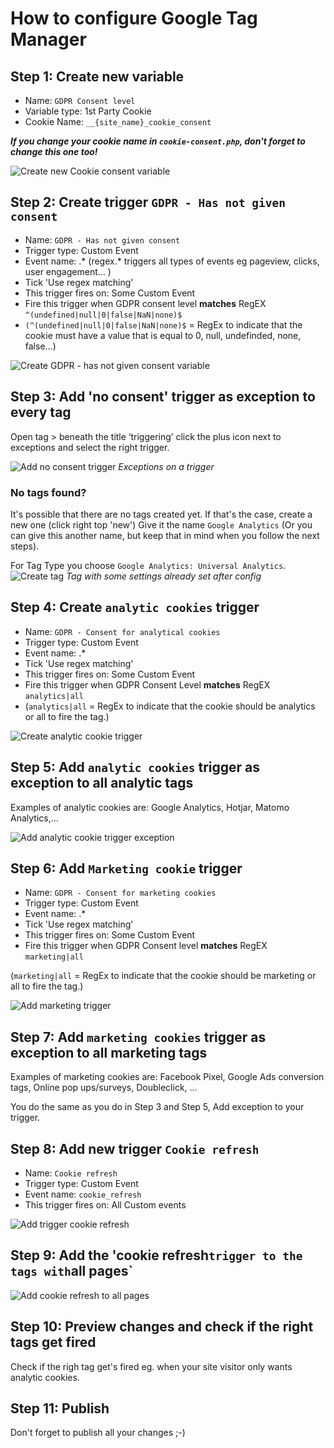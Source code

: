 # How to configure Google Tag Manager

## Step 1: Create new variable
- Name: `GDPR Consent level` 
- Variable type: 1st Party Cookie
- Cookie Name: `__{site_name}_cookie_consent`

***If you change your cookie name in `cookie-consent.php`, don't forget to change this one too!***

![Create new Cookie consent variable](img/step1.png?raw=true "Create new Cookie consent variable")

## Step 2: Create trigger `GDPR - Has not given consent`
- Name: `GDPR - Has not given consent`
- Trigger type: Custom Event
- Event name: .* (regex.* triggers all types of events eg pageview, clicks, user engagement… )
- Tick 'Use regex matching'
- This trigger fires on: Some Custom Event
- Fire this trigger when GDPR consent level __matches__ RegEX `^(undefined|null|0|false|NaN|none)$`
- `(^(undefined|null|0|false|NaN|none)$` = RegEx to indicate that the cookie must have a value that is equal to 0, null, undefinded, none, false…)

![Create GDPR - has not given consent variable](img/step2.png?raw=true "Create GDPR - has not given consent variable")

## Step 3: Add 'no consent' trigger as exception to every tag
Open tag > beneath the title ‘triggering’ click the plus icon next to exceptions and select the right trigger.

![Add no consent trigger](img/step-exceptions.png?raw=true "Add no consent trigger") 
_Exceptions on a trigger_

### No tags found?
It's possible that there are no tags created yet. If that's the case, create a new one (click right top 'new')
Give it the name `Google Analytics` (Or you can give this another name, but keep that in mind when you follow the next steps).
 
 For Tag Type you choose `Google Analytics: Universal Analytics`.
![Create tag](img/step3.png?raw=true "Create tag")
_Tag with some settings already set after config_

## Step 4: Create `analytic cookies` trigger
- Name: `GDPR - Consent for analytical cookies`
- Trigger type: Custom Event
- Event name: .* 
- Tick 'Use regex matching'
- This trigger fires on: Some Custom Event
- Fire this trigger when GDPR Consent Level __matches__ RegEX `analytics|all`
- (`analytics|all` = RegEx to indicate that the cookie should be analytics or all to fire the tag.)

![Create analytic cookie trigger](img/step4.png?raw=true "Create analytic cookie trigger") 

## Step 5: Add `analytic cookies` trigger as exception to all analytic tags  
Examples of analytic cookies are: Google Analytics, Hotjar, Matomo Analytics,...

![Add analytic cookie trigger exception](img/step-exceptions.png?raw=true "Add analytic cookie trigger exception") 

## Step 6: Add `Marketing cookie` trigger
- Name: `GDPR - Consent for marketing cookies`
- Trigger type: Custom Event
- Event name: .* 
- Tick 'Use regex matching'
- This trigger fires on: Some Custom Event
- Fire this trigger when GDPR Consent level __matches__ RegEX `marketing|all`

(`marketing|all` = RegEx to indicate that the cookie should be marketing or all to fire the tag.)

![Add marketing trigger](img/step6.png?raw=true "Add marketing trigger") 

## Step 7: Add `marketing cookies` trigger as exception to all marketing tags
Examples of marketing cookies are: Facebook Pixel, Google Ads conversion tags, Online pop ups/surveys, Doubleclick, ...

You do the same as you do in Step 3 and Step 5, Add exception to your trigger.

## Step 8: Add new trigger `Cookie refresh`
- Name: `Cookie refresh`
- Trigger type: Custom Event
- Event name: `cookie_refresh`
- This trigger fires on: All Custom events

![Add trigger cookie refresh](img/step8.png?raw=true "Add trigger cookie refresh")

## Step 9: Add the 'cookie refresh` trigger to the tags with `all pages`

![Add cookie refresh to all pages](img/step9.png?raw=true "Add cookie refresh to all pages")

## Step 10: Preview changes and check if the right tags get fired
Check if the righ tag get's fired eg. when your site visitor only wants analytic cookies.
## Step 11: Publish
Don't forget to publish all your changes ;-)
